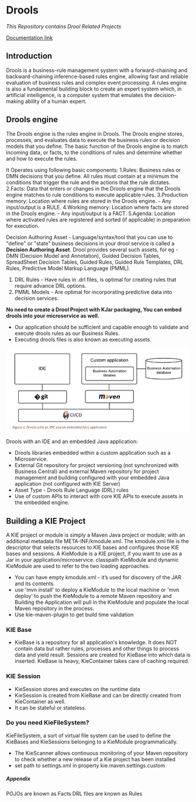 # Drools
*This Repository contains Drool Related Projects*

[Documentation link ](https://docs.jboss.org/drools/release/7.35.0.Final/drools-docs/html_single/index.html#decision-engine-con_decision-engine)

## Introduction
Drools is a business-rule management system with a forward-chaining and backward-chaining inference-based rules engine, 
allowing fast and reliable evaluation of business rules and complex event processing. A rules engine is also a fundamental 
building block to create an expert system which, in artificial intelligence, is a computer system that emulates the decision-making 
ability of a human expert.

## Drools engine
The Drools engine is the rules engine in Drools. The Drools engine stores, processes, and evaluates data to execute the business rules or 
decision models that you define. The basic function of the Drools engine is to match incoming data, or facts, to the conditions of rules and 
determine whether and how to execute the rules.

It Operates using following basic components:
1.Rules: Business rules or DMN decisions that you define. All rules must contain at a minimum the conditions that trigger 
the rule and the actions that the rule dictates.
2.Facts: Data that enters or changes in the Drools engine that the Drools engine matches to rule conditions to execute applicable rules.
3.Production memory: Location where rules are stored in the Drools engine. - Any input/output is a RULE.
4.Working memory: Location where facts are stored in the Drools engine. - Any input/output is a FACT.
5.Agenda: Location where activated rules are registered and sorted (if applicable) in preparation for execution.

Decision Authoring Asset - Language/syntax/tool that you can use to "define" or "state" business decisions in your drool service is called a 
**Decision Authoring Asset**. Drool provides several such assets, for eg - DMN (Decision Model and Annotation), Guided Decision Tables, 
SpreadSheet Decision Tables, Guided Rules, Guided Rule Templates, DRL Rules, Predictive Model Markup Language (PMML).
1. DRL Rules - Have rules in .drl files, is optimal for creating rules that require advance DRL options.
1. PMML Models - Are optimal for incorporating predictive data into decision services.
	
**No need to create a Drool Project with KJar packaging, You can embed drools into your microservice as well.**
- Our application should be sufficient and capable enough to validate and execute drools rules as our Business Rules.
- Executing drools files is also known as executing assets.

![Drools Flow](https://github.com/singhalsrishty/drools/blob/master/Drools_Embedded.PNG)

Drools with an IDE and an embedded Java application:
- Drools libraries embedded within a custom application such as a Microservice.
- External Git repository for project versioning (not synchronized with Business Central) and 
external Maven repository for project management and building configured with your 
embedded Java application (not configured with KIE Server)
- Asset Type - Drools Rule Language (DRL) rules
- Use of custom APIs to interact with core KIE APIs to execute assets in the embedded engine.

## Building a KIE Project
A KIE project or module is simply a Maven Java project or module; with an additional metadata file META-INF/kmodule.xml. 
The kmodule.xml file is the descriptor that selects resources to KIE bases and configures those KIE bases and sessions.
A KieModule is a KIE project, if you want to use as a Jar in your application/microservice.
classpath KieModule and dynamic KieModule are used to refer to the two loading approaches.

- You can have empty kmodule.xml - it’s used for discovery of the JAR and its contents.
- use 'mvn install' to deploy a KieModule to the local machine
 or  'mvn deploy' to push the KieModule to a remote Maven repository and Building the Application will pull in the KieModule 
and populate the local Maven repository in the process.
- Use kie-maven-plugin to get build time validation

### KIE Base
- KieBase is a repository for all application's knowledge. It does NOT contain data but rather rules, processes and other things to 
process data and yield result. Sessions are created for KieBase into which data is inserted.
KieBase is heavy, KieContainer takes care of caching required.

### KIE Session
- KieSession stores and executes on the runtime data
- KieSession is created from KieBase and can be directly created from KieContainer as well.
- It can be stateful or stateless.

### Do you need KieFileSystem?
KieFileSystem, a sort of virtual file system can be used to define the KieBases and KieSessions belonging to a KieModule programmatically.
- The KieScanner allows continuous monitoring of your Maven repository to check whether a new release of a Kie project has been installed
- set path to settings.xml in property kie.maven.settings.custom

##### Appendix
POJOs are known as Facts
DRL files are known as Rules

